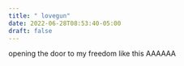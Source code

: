 ```yaml
---
title: " lovegun"
date: 2022-06-28T08:53:40-05:00
draft: false
---
```


 opening the door to my freedom
 like this
AAAAAA
